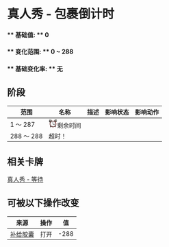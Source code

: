 # 真人秀 - 包裹倒计时  
#### ** 基础值: ** 0   
#### ** 变化范围: ** 0 ~ 288  
#### ** 基础变化率: ** 无   
## 阶段  
范围  |  名称  |  描述  |  影响状态  |  影响动作  
----  |  ----  |  ----  |  ----  |  ----  
1 ～ 287  |  <img decoding="async" src="Sprite/AlarmClock.png" href="a.md" style="max-width:20px;max-height:20px;">剩余时间  |    |    |    
288 ～ 288  |  超时！  |    |    |    
## 相关卡牌  
[真人秀 - 等待](TV_CounterWait.md)  
## 可被以下操作改变  
来源  |  操作  |  值  
----  |  ----  |  ----  
[补给胶囊](TV_SupplyCapsule.md)  |  打开  |  -288  


<script>document.title="真人秀 - 包裹倒计时 - 卡牌生存百科 Card Survival Wiki";</script>